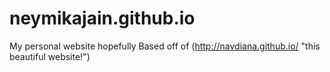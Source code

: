 # neymikajain.github.io
My personal website hopefully
Based off of (http://navdiana.github.io/ "this beautiful website!")